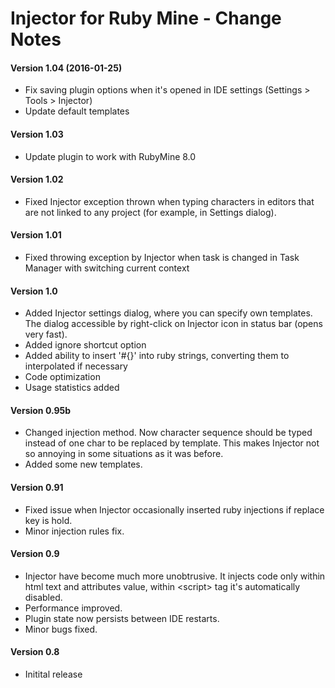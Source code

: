 Injector for Ruby Mine - Change Notes
=====================================


#### Version 1.04 (2016-01-25)

* Fix saving plugin options when it's opened in IDE settings (Settings > Tools >
  Injector)
* Update default templates


#### Version 1.03

* Update plugin to work with RubyMine 8.0


#### Version 1.02

* Fixed Injector exception thrown when typing characters in editors that are not linked to any project (for example, in Settings dialog).


#### Version 1.01

* Fixed throwing exception by Injector when task is changed in Task Manager with switching current context


#### Version 1.0

* Added Injector settings dialog, where you can specify own templates. The dialog accessible by right-click on Injector icon in status bar (opens very fast).
* Added ignore shortcut option
* Added ability to insert '#{}' into ruby strings, converting them to interpolated if necessary
* Code optimization
* Usage statistics added


#### Version 0.95b

* Changed injection method. Now character sequence should be typed instead of
  one char to be replaced by template. This makes Injector not so annoying in
  some situations as it was before.
* Added some new templates.


#### Version 0.91

* Fixed issue when Injector occasionally inserted ruby injections if replace
  key is hold.
* Minor injection rules fix.


#### Version 0.9

* Injector have become much more unobtrusive. It injects code only within html
  text and attributes value, within &lt;script&gt; tag it's automatically
  disabled.
* Performance improved.
* Plugin state now persists between IDE restarts.
* Minor bugs fixed.


#### Version 0.8

* Initital release
